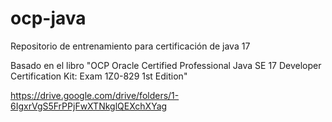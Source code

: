 # ocp-java

Repositorio de entrenamiento para certificación de java 17 

Basado en el libro "OCP Oracle Certified Professional Java SE 17 Developer Certification Kit: Exam 1Z0-829 1st Edition"

https://drive.google.com/drive/folders/1-6IgxrVgS5FrPPjFwXTNkglQEXchXYag
